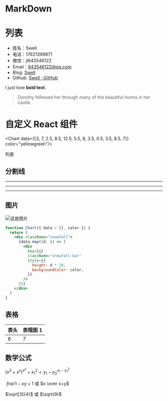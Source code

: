 # MarkDown

# 列表

- 姓名：Swell
- 电话：17621399871
- 微信：jl643546122
- Email：643546122@qq.com
- Blog: [Swell](https://18355166248.github.io/)
- Github: [Swell · GitHub](https://github.com/18355166248)

I just love **bold text**.

> Dorothy followed her through many of the beautiful rooms in her castle.

# 自定义 React 组件

<Hello name="Swell" />

<Chart data={[3, 7, 2.5, 8.5, 12.5, 5.5, 8, 3.5, 0.5, 3.5, 8.5, 7]} color="yellowgreen"/>

<List title="头部标题">
  列表
</List>

## 分割线

---

---

---

## 图片

![这是图片](http://101.43.11.224:11000/images/2023-06-04/1685893055872-7-23021G64415.webp "Magic Gardens")

```jsx
function Chart({ data = [], color }) {
  return (
    <div className="snowfall">
      {data.map((d, i) => (
        <div
          key={i}
          className="snowfall-bar"
          style={{
            height: d * 20,
            backgroundColor: color,
          }}
        />
      ))}
    </div>
  )
}
```

## 表格

| 表头 | 表哦图 1 |
| ---- | -------- |
| 6    | 7        |

## 数学公式

$(x^2 + x^y )^{x^y}+ x_1^2= y_1 - y_2^{x_1-y_1^2}$

$\ frac{1-x}{y+1}$ 或 $x \over x+y$

$\sqrt[3]{4}$ 或 $\sqrt{9}$
